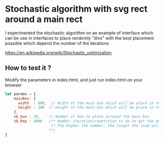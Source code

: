 # Stochastic algorithm with svg rect around a main rect

I experimented the stochastic algorithm on an example of interface which can be
use in interfaces to place randomly "divs" with the best placement possible which depend the number of the iterations

https://en.wikipedia.org/wiki/Stochastic_optimization

## How to test it ?


Modify the parameters in index.html, and just run index.html on your browser

```javascript
let params = {
    mainBox: {
      width  : 800,  // Width of the main box which will be place in the center of the page
      height : 200  // Height of the main box which will be place in the center of the page
    },
    nb_box : 20,    // Number of box to place arround the main box
    nb_Rep : 1000   /** Number iteration/repetition to do to get the best placement (using stochastic algorithm),
                     ** The Higher the number, the longer the load will be
                    **/
}
```


    